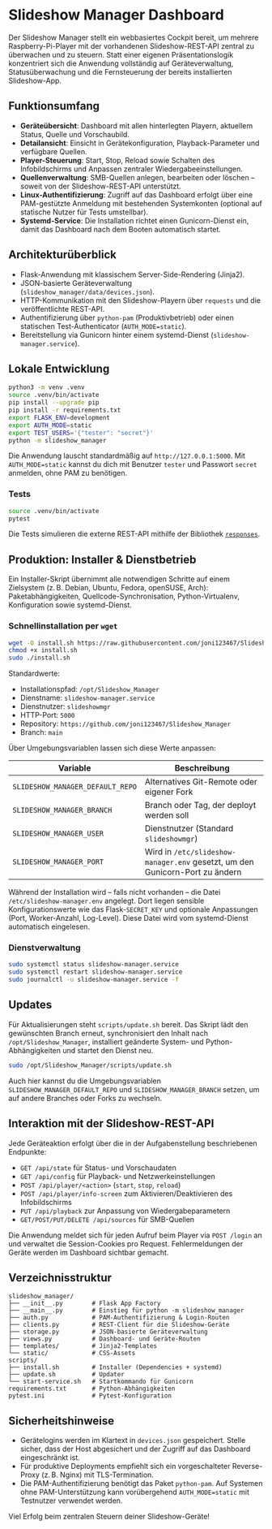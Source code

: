 # Slideshow Manager Dashboard

Der Slideshow Manager stellt ein webbasiertes Cockpit bereit, um mehrere Raspberry-Pi-Player mit der vorhandenen Slideshow-REST-API zentral zu überwachen und zu steuern. Statt einer eigenen Präsentationslogik konzentriert sich die Anwendung vollständig auf Geräteverwaltung, Statusüberwachung und die Fernsteuerung der bereits installierten Slideshow-App.

## Funktionsumfang

- **Geräteübersicht**: Dashboard mit allen hinterlegten Playern, aktuellem Status, Quelle und Vorschaubild.
- **Detailansicht**: Einsicht in Gerätekonfiguration, Playback-Parameter und verfügbare Quellen.
- **Player-Steuerung**: Start, Stop, Reload sowie Schalten des Infobildschirms und Anpassen zentraler Wiedergabeeinstellungen.
- **Quellenverwaltung**: SMB-Quellen anlegen, bearbeiten oder löschen – soweit von der Slideshow-REST-API unterstützt.
- **Linux-Authentifizierung**: Zugriff auf das Dashboard erfolgt über eine PAM-gestützte Anmeldung mit bestehenden Systemkonten (optional auf statische Nutzer für Tests umstellbar).
- **Systemd-Service**: Die Installation richtet einen Gunicorn-Dienst ein, damit das Dashboard nach dem Booten automatisch startet.

## Architekturüberblick

- Flask-Anwendung mit klassischem Server-Side-Rendering (Jinja2).
- JSON-basierte Geräteverwaltung (`slideshow_manager/data/devices.json`).
- HTTP-Kommunikation mit den Slideshow-Playern über `requests` und die veröffentlichte REST-API.
- Authentifizierung über `python-pam` (Produktivbetrieb) oder einen statischen Test-Authenticator (`AUTH_MODE=static`).
- Bereitstellung via Gunicorn hinter einem systemd-Dienst (`slideshow-manager.service`).

## Lokale Entwicklung

```bash
python3 -m venv .venv
source .venv/bin/activate
pip install --upgrade pip
pip install -r requirements.txt
export FLASK_ENV=development
export AUTH_MODE=static
export TEST_USERS='{"tester": "secret"}'
python -m slideshow_manager
```

Die Anwendung lauscht standardmäßig auf `http://127.0.0.1:5000`. Mit `AUTH_MODE=static` kannst du dich mit Benutzer `tester` und Passwort `secret` anmelden, ohne PAM zu benötigen.

### Tests

```bash
source .venv/bin/activate
pytest
```

Die Tests simulieren die externe REST-API mithilfe der Bibliothek [`responses`](https://github.com/getsentry/responses).

## Produktion: Installer & Dienstbetrieb

Ein Installer-Skript übernimmt alle notwendigen Schritte auf einem Zielsystem (z. B. Debian, Ubuntu, Fedora, openSUSE, Arch): Paketabhängigkeiten, Quellcode-Synchronisation, Python-Virtualenv, Konfiguration sowie systemd-Dienst.

### Schnellinstallation per `wget`

```bash
wget -O install.sh https://raw.githubusercontent.com/joni123467/Slideshow_Manager/main/scripts/install.sh
chmod +x install.sh
sudo ./install.sh
```

Standardwerte:

- Installationspfad: `/opt/Slideshow_Manager`
- Dienstname: `slideshow-manager.service`
- Dienstnutzer: `slideshowmgr`
- HTTP-Port: `5000`
- Repository: `https://github.com/joni123467/Slideshow_Manager`
- Branch: `main`

Über Umgebungsvariablen lassen sich diese Werte anpassen:

| Variable | Beschreibung |
| --- | --- |
| `SLIDESHOW_MANAGER_DEFAULT_REPO` | Alternatives Git-Remote oder eigener Fork |
| `SLIDESHOW_MANAGER_BRANCH` | Branch oder Tag, der deployt werden soll |
| `SLIDESHOW_MANAGER_USER` | Dienstnutzer (Standard `slideshowmgr`) |
| `SLIDESHOW_MANAGER_PORT` | Wird in `/etc/slideshow-manager.env` gesetzt, um den Gunicorn-Port zu ändern |

Während der Installation wird – falls nicht vorhanden – die Datei `/etc/slideshow-manager.env` angelegt. Dort liegen sensible Konfigurationswerte wie das Flask-`SECRET_KEY` und optionale Anpassungen (Port, Worker-Anzahl, Log-Level). Diese Datei wird vom systemd-Dienst automatisch eingelesen.

### Dienstverwaltung

```bash
sudo systemctl status slideshow-manager.service
sudo systemctl restart slideshow-manager.service
sudo journalctl -u slideshow-manager.service -f
```

## Updates

Für Aktualisierungen steht `scripts/update.sh` bereit. Das Skript lädt den gewünschten Branch erneut, synchronisiert den Inhalt nach `/opt/Slideshow_Manager`, installiert geänderte System- und Python-Abhängigkeiten und startet den Dienst neu.

```bash
sudo /opt/Slideshow_Manager/scripts/update.sh
```

Auch hier kannst du die Umgebungsvariablen `SLIDESHOW_MANAGER_DEFAULT_REPO` und `SLIDESHOW_MANAGER_BRANCH` setzen, um auf andere Branches oder Forks zu wechseln.

## Interaktion mit der Slideshow-REST-API

Jede Geräteaktion erfolgt über die in der Aufgabenstellung beschriebenen Endpunkte:

- `GET /api/state` für Status- und Vorschaudaten
- `GET /api/config` für Playback- und Netzwerkeinstellungen
- `POST /api/player/<action>` (`start`, `stop`, `reload`)
- `POST /api/player/info-screen` zum Aktivieren/Deaktivieren des Infobildschirms
- `PUT /api/playback` zur Anpassung von Wiedergabeparametern
- `GET/POST/PUT/DELETE /api/sources` für SMB-Quellen

Die Anwendung meldet sich für jeden Aufruf beim Player via `POST /login` an und verwaltet die Session-Cookies pro Request. Fehlermeldungen der Geräte werden im Dashboard sichtbar gemacht.

## Verzeichnisstruktur

```
slideshow_manager/
├── __init__.py        # Flask App Factory
├── __main__.py        # Einstieg für python -m slideshow_manager
├── auth.py            # PAM-Authentifizierung & Login-Routen
├── clients.py         # REST-Client für die Slideshow-Geräte
├── storage.py         # JSON-basierte Geräteverwaltung
├── views.py           # Dashboard- und Geräte-Routen
├── templates/         # Jinja2-Templates
└── static/            # CSS-Assets
scripts/
├── install.sh         # Installer (Dependencies + systemd)
├── update.sh          # Updater
└── start-service.sh   # Startkommando für Gunicorn
requirements.txt       # Python-Abhängigkeiten
pytest.ini             # Pytest-Konfiguration
```

## Sicherheitshinweise

- Gerätelogins werden im Klartext in `devices.json` gespeichert. Stelle sicher, dass der Host abgesichert und der Zugriff auf das Dashboard eingeschränkt ist.
- Für produktive Deployments empfiehlt sich ein vorgeschalteter Reverse-Proxy (z. B. Nginx) mit TLS-Termination.
- Die PAM-Authentifizierung benötigt das Paket `python-pam`. Auf Systemen ohne PAM-Unterstützung kann vorübergehend `AUTH_MODE=static` mit Testnutzer verwendet werden.

Viel Erfolg beim zentralen Steuern deiner Slideshow-Geräte!
